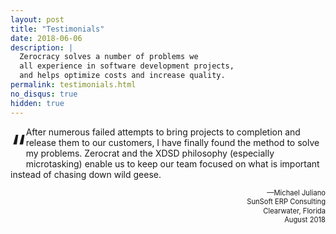```yaml
---
layout: post
title: "Testimonials"
date: 2018-06-06
description: |
  Zerocracy solves a number of problems we
  all experience in software development projects,
  and helps optimize costs and increase quality.
permalink: testimonials.html
no_disqus: true
hidden: true
---
```


<span style="float:left;font-size:4em;">“</span>
After numerous failed attempts to bring
projects to completion and release them to
our customers, I have finally found the
method to solve my problems. Zerocrat and
the XDSD philosophy (especially
microtasking) enable us to keep our team
focused on what is important instead of
chasing down wild geese.

<p style="text-align:right;margin-top:0;font-size:.8em;line-height:1.3em;">
—Michael Juliano<br/>
SunSoft ERP Consulting<br/>
Clearwater, Florida<br/>
August 2018
</p>

